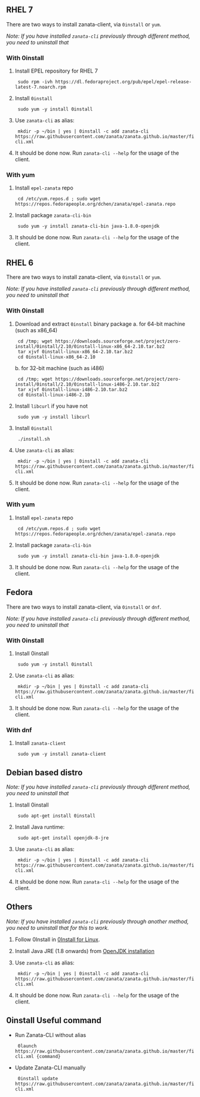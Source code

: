 ## RHEL 7
There are two ways to install zanata-client, via `0install` or `yum`.

*Note: If you have installed `zanata-cli` previously through different method, you need to uninstall that*

### With 0install
1. Install EPEL repository for RHEL 7

        sudo rpm -ivh https://dl.fedoraproject.org/pub/epel/epel-release-latest-7.noarch.rpm

2. Install `0install`

        sudo yum -y install 0install

3. Use `zanata-cli` as alias: 

        mkdir -p ~/bin | yes | 0install -c add zanata-cli https://raw.githubusercontent.com/zanata/zanata.github.io/master/files/0install/zanata-cli.xml

4. It should be done now. Run `zanata-cli --help` for the usage of the client.
 
### With yum
1. Install `epel-zanata` repo

        cd /etc/yum.repos.d ; sudo wget https://repos.fedorapeople.org/dchen/zanata/epel-zanata.repo

2. Install package `zanata-cli-bin`

        sudo yum -y install zanata-cli-bin java-1.8.0-openjdk

3. It should be done now. Run `zanata-cli --help` for the usage of the client.

## RHEL 6
There are two ways to install zanata-client, via `0install` or `yum`.

*Note: If you have installed `zanata-cli` previously through different method, you need to uninstall that*

### With 0install
1. Download and extract `0install` binary package
   a. for 64-bit machine (such as x86_64)

        cd /tmp; wget https://downloads.sourceforge.net/project/zero-install/0install/2.10/0install-linux-x86_64-2.10.tar.bz2
        tar xjvf 0install-linux-x86_64-2.10.tar.bz2
        cd 0install-linux-x86_64-2.10
  
   b. for 32-bit machine (such as i486)
   
        cd /tmp; wget https://downloads.sourceforge.net/project/zero-install/0install/2.10/0install-linux-i486-2.10.tar.bz2
        tar xjvf 0install-linux-i486-2.10.tar.bz2
        cd 0install-linux-i486-2.10

2. Install `libcurl` if you have not

        sudo yum -y install libcurl


3. Install `0install`

        ./install.sh 

4. Use `zanata-cli` as alias: 

        mkdir -p ~/bin | yes | 0install -c add zanata-cli https://raw.githubusercontent.com/zanata/zanata.github.io/master/files/0install/zanata-cli.xml

5. It should be done now. Run `zanata-cli --help` for the usage of the client.

### With yum
1. Install `epel-zanata` repo

        cd /etc/yum.repos.d ; sudo wget https://repos.fedorapeople.org/dchen/zanata/epel-zanata.repo

2. Install package `zanata-cli-bin`

        sudo yum -y install zanata-cli-bin java-1.8.0-openjdk

3. It should be done now. Run `zanata-cli --help` for the usage of the client.

## Fedora
There are two ways to install zanata-client, via `0install` or `dnf`.

*Note: If you have installed `zanata-cli` previously through different method, you need to uninstall that*

### With 0install
1. Install 0install

        sudo yum -y install 0install

2. Use `zanata-cli` as alias: 

        mkdir -p ~/bin | yes | 0install -c add zanata-cli https://raw.githubusercontent.com/zanata/zanata.github.io/master/files/0install/zanata-cli.xml

3. It should be done now. Run `zanata-cli --help` for the usage of the client.

### With dnf
1. Install `zanata-client`

        sudo yum -y install zanata-client

## Debian based distro
*Note: If you have installed `zanata-cli` previously through different method, you need to uninstall that*

1. Install 0install

        sudo apt-get install 0install

2. Install Java runtime: 

        sudo apt-get install openjdk-8-jre

3. Use `zanata-cli` as alias: 

        mkdir -p ~/bin | yes | 0install -c add zanata-cli https://raw.githubusercontent.com/zanata/zanata.github.io/master/files/0install/zanata-cli.xml

4. It should be done now. Run `zanata-cli --help` for the usage of the client.

## Others
*Note: If you have installed `zanata-cli` previously through another method, you need to uninstall that for this to work.*

1. Follow 0Install in [0Install for Linux](http://0install.net/install-linux.html).
2. Install Java JRE (1.8 onwards) from [OpenJDK installation](http://openjdk.java.net/install/index.html)
3. Use `zanata-cli` as alias: 

        mkdir -p ~/bin | yes | 0install -c add zanata-cli https://raw.githubusercontent.com/zanata/zanata.github.io/master/files/0install/zanata-cli.xml

4. It should be done now. Run `zanata-cli --help` for the usage of the client.

## 0install Useful command

 * Run Zanata-CLI without alias

        0launch https://raw.githubusercontent.com/zanata/zanata.github.io/master/files/0install/zanata-cli.xml {command}

 * Update Zanata-CLI manually
 
        0install update https://raw.githubusercontent.com/zanata/zanata.github.io/master/files/0install/zanata-cli.xml

